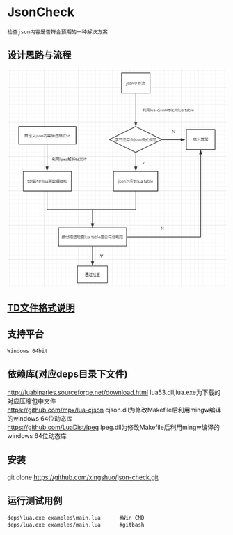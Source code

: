JsonCheck
=========
    检查json内容是否符合预期的一种解决方案

设计思路与流程
-----
![flowchart](https://github.com/xingshuo/json-check/blob/master/flowchart.png)

[TD文件格式说明](https://github.com/xingshuo/json-check/blob/master/TDdoc.md)
-----

支持平台
-----
    Windows 64bit

依赖库(对应deps目录下文件)
-----
http://luabinaries.sourceforge.net/download.html    lua53.dll,lua.exe为下载的对应压缩包中文件<br>
https://github.com/mpx/lua-cjson    cjson.dll为修改Makefile后利用mingw编译的windows 64位动态库<br>
https://github.com/LuaDist/lpeg     lpeg.dll为修改Makefile后利用mingw编译的windows 64位动态库<br>

安装
-----
   git clone https://github.com/xingshuo/json-check.git

运行测试用例
-----
    deps\lua.exe examples\main.lua      #Win CMD
    deps/lua.exe examples/main.lua      #gitbash